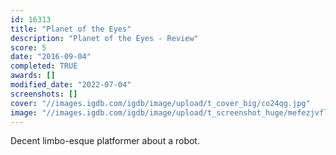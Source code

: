 ```yaml
---
id: 16313
title: "Planet of the Eyes"
description: "Planet of the Eyes - Review"
score: 5
date: "2016-09-04"
completed: TRUE
awards: []
modified_date: "2022-07-04"
screenshots: []
cover: "//images.igdb.com/igdb/image/upload/t_cover_big/co24qg.jpg"
image: "//images.igdb.com/igdb/image/upload/t_screenshot_huge/mefezjvfl3spr8wvow1y.jpg"
---
```

Decent limbo-esque platformer about a robot.